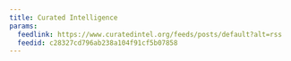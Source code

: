 ```yaml
---
title: Curated Intelligence
params:
  feedlink: https://www.curatedintel.org/feeds/posts/default?alt=rss
  feedid: c28327cd796ab238a104f91cf5b07858
---
```

